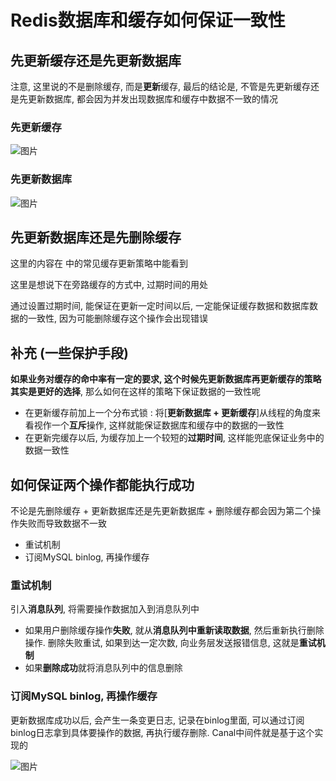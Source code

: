 # Redis数据库和缓存如何保证一致性

## 先更新缓存还是先更新数据库

注意, 这里说的不是删除缓存, 而是**更新**缓存, 最后的结论是, 不管是先更新缓存还是先更新数据库, 都会因为并发出现数据库和缓存中数据不一致的情况

### 先更新缓存

![图片](https://img-blog.csdnimg.cn/img_convert/454a8228a6549176ad7e0484fba3c92b.png)

### 先更新数据库

![图片](https://img-blog.csdnimg.cn/img_convert/8febac10b14bed16cb96d1d944cd08da.png)

## 先更新数据库还是先删除缓存

这里的内容在 [](../redis面试题.md)中的常见缓存更新策略中能看到

这里是想说下在旁路缓存的方式中, 过期时间的用处

通过设置过期时间, 能保证在更新一定时间以后, 一定能保证缓存数据和数据库数据的一致性, 因为可能删除缓存这个操作会出现错误

## 补充 (一些保护手段)

**如果业务对缓存的命中率有一定的要求, 这个时候先更新数据库再更新缓存的策略其实是更好的选择**, 那么如何在这样的策略下保证数据的一致性呢

- 在更新缓存前加上一个分布式锁 : 将[**更新数据库 + 更新缓存**]从线程的角度来看视作一个**互斥**操作, 这样就能保证数据库和缓存中的数据的一致性
- 在更新完缓存以后, 为缓存加上一个较短的**过期时间**, 这样能兜底保证业务中的数据一致性

## 如何保证两个操作都能执行成功

不论是先删除缓存 + 更新数据库还是先更新数据库 + 删除缓存都会因为第二个操作失败而导致数据不一致

- 重试机制
- 订阅MySQL binlog, 再操作缓存

### 重试机制

引入**消息队列**, 将需要操作数据加入到消息队列中

- 如果用户删除缓存操作**失败**, 就从**消息队列中重新读取数据**, 然后重新执行删除操作. 删除失败重试, 如果到达一定次数, 向业务层发送报错信息, 这就是**重试机制**
- 如果**删除成功**就将消息队列中的信息删除

### 订阅MySQL binlog, 再操作缓存

更新数据库成功以后, 会产生一条变更日志, 记录在binlog里面, 可以通过订阅binlog日志拿到具体要操作的数据, 再执行缓存删除. Canal中间件就是基于这个实现的

![图片](https://img-blog.csdnimg.cn/img_convert/2ee2280e9f59b6b4879ebdec6eb0cf52.png)